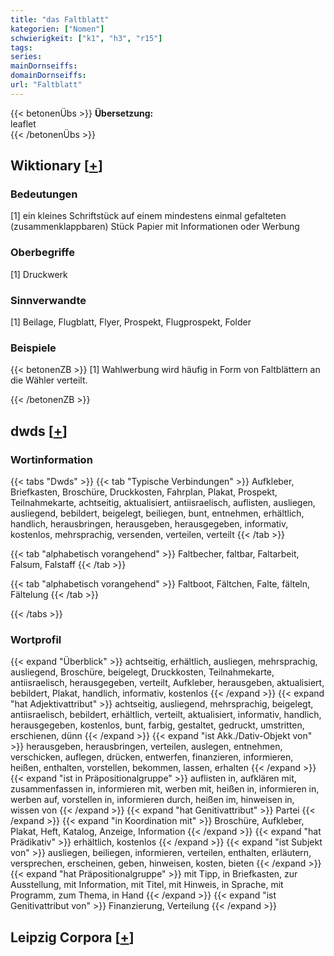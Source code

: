 ```yaml
---
title: "das Faltblatt"
kategorien: ["Nomen"]
schwierigkeit: ["k1", "h3", "r15"]
tags:
series:
mainDornseiffs:
domainDornseiffs:
url: "Faltblatt"
---
```


{{< betonenÜbs >}}
**Übersetzung:**  
leaflet  
{{< /betonenÜbs >}}

## Wiktionary [[+](https://de.wiktionary.org/wiki/Faltblatt)]

### Bedeutungen
[1] ein kleines Schriftstück auf einem mindestens einmal gefalteten (zusammenklappbaren) Stück Papier mit Informationen oder Werbung  

### Oberbegriffe
[1] Druckwerk  

### Sinnverwandte
[1] Beilage, Flugblatt, Flyer, Prospekt, Flugprospekt, Folder  

### Beispiele
{{< betonenZB >}}
[1] Wahlwerbung wird häufig in Form von Faltblättern an die Wähler verteilt.  

{{< /betonenZB >}}


## dwds [[+](https://www.dwds.de/wb/Faltblatt)]

### Wortinformation
{{< tabs "Dwds" >}}
{{< tab "Typische Verbindungen" >}}
Aufkleber, Briefkasten, Broschüre, Druckkosten, Fahrplan, Plakat, Prospekt, Teilnahmekarte, achtseitig, aktualisiert, antiisraelisch, auflisten, ausliegen, ausliegend, bebildert, beigelegt, beiliegen, bunt, entnehmen, erhältlich, handlich, herausbringen, herausgeben, herausgegeben, informativ, kostenlos, mehrsprachig, versenden, verteilen, verteilt
{{< /tab >}}

{{< tab "alphabetisch vorangehend" >}}
Faltbecher, faltbar, Faltarbeit, Falsum, Falstaff
{{< /tab >}}

{{< tab "alphabetisch vorangehend" >}}
Faltboot, Fältchen, Falte, fälteln, Fältelung
{{< /tab >}}

{{< /tabs >}}

### Wortprofil
{{< expand "Überblick" >}} achtseitig, erhältlich, ausliegen, mehrsprachig, ausliegend, Broschüre, beigelegt, Druckkosten, Teilnahmekarte, antiisraelisch, herausgegeben, verteilt, Aufkleber, herausgeben, aktualisiert, bebildert, Plakat, handlich, informativ, kostenlos {{< /expand >}}
{{< expand "hat Adjektivattribut" >}} achtseitig, ausliegend, mehrsprachig, beigelegt, antiisraelisch, bebildert, erhältlich, verteilt, aktualisiert, informativ, handlich, herausgegeben, kostenlos, bunt, farbig, gestaltet, gedruckt, umstritten, erschienen, dünn {{< /expand >}}
{{< expand "ist Akk./Dativ-Objekt von" >}} herausgeben, herausbringen, verteilen, auslegen, entnehmen, verschicken, auflegen, drücken, entwerfen, finanzieren, informieren, heißen, enthalten, vorstellen, bekommen, lassen, erhalten {{< /expand >}}
{{< expand "ist in Präpositionalgruppe" >}} auflisten in, aufklären mit, zusammenfassen in, informieren mit, werben mit, heißen in, informieren in, werben auf, vorstellen in, informieren durch, heißen im, hinweisen in, wissen von {{< /expand >}}
{{< expand "hat Genitivattribut" >}} Partei {{< /expand >}}
{{< expand "in Koordination mit" >}} Broschüre, Aufkleber, Plakat, Heft, Katalog, Anzeige, Information {{< /expand >}}
{{< expand "hat Prädikativ" >}} erhältlich, kostenlos {{< /expand >}}
{{< expand "ist Subjekt von" >}} ausliegen, beiliegen, informieren, verteilen, enthalten, erläutern, versprechen, erscheinen, geben, hinweisen, kosten, bieten {{< /expand >}}
{{< expand "hat Präpositionalgruppe" >}} mit Tipp, in Briefkasten, zur Ausstellung, mit Information, mit Titel, mit Hinweis, in Sprache, mit Programm, zum Thema, in Hand {{< /expand >}}
{{< expand "ist Genitivattribut von" >}} Finanzierung, Verteilung {{< /expand >}}

## Leipzig Corpora [[+](https://corpora.uni-leipzig.de/en/res?word=Faltblatt&corpusId=deu_newscrawl-public_2018)]

